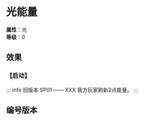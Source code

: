 
<script setup>
let list = [
    { number: "SP01-021", url: "/packs/SP01" }
]
</script>

# 光能量

**属性**：光<br>
**等级**：0

## 效果

### 【启动】

::: info 旧版本 SP01 —— XXX
我方玩家刷新2点能量。
:::

## 编号版本

<CardNumberBox :list="list"/>
